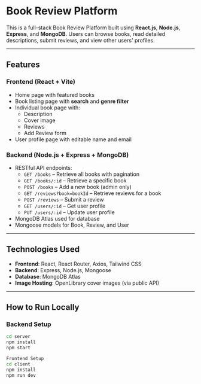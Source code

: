 # Book Review Platform

This is a full-stack Book Review Platform built using **React.js**, **Node.js**, **Express**, and **MongoDB**. Users can browse books, read detailed descriptions, submit reviews, and view other users' profiles.

---

##  Features

### Frontend (React + Vite)
- Home page with featured books
- Book listing page with **search** and **genre filter**
- Individual book page with:
  - Description
  - Cover image
  - Reviews
  - Add Review form
- User profile page with editable name and email

###  Backend (Node.js + Express + MongoDB)
- RESTful API endpoints:
  - `GET /books` – Retrieve all books with pagination
  - `GET /books/:id` – Retrieve a specific book
  - `POST /books` – Add a new book (admin only)
  - `GET /reviews?book=bookId` – Retrieve reviews for a book
  - `POST /reviews` – Submit a review
  - `GET /users/:id` – Get user profile
  - `PUT /users/:id` – Update user profile
- MongoDB Atlas used for database
- Mongoose models for Book, Review, and User

---

##  Technologies Used

- **Frontend**: React, React Router, Axios, Tailwind CSS
- **Backend**: Express, Node.js, Mongoose
- **Database**: MongoDB Atlas
- **Image Hosting**: OpenLibrary cover images (via public API)

---

##  How to Run Locally

###  Backend Setup
```bash
cd server
npm install
npm start

Frontend Setup
cd client
npm install
npm run dev


